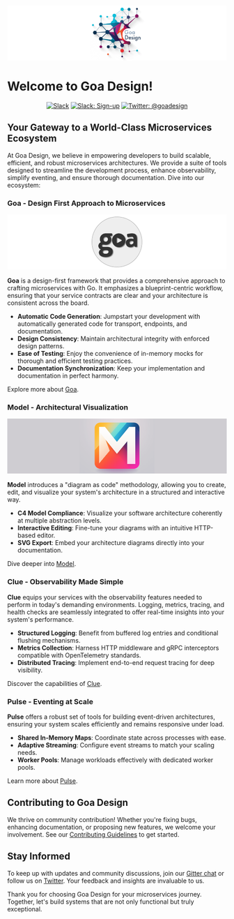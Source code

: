 <p align="center">
  <img alt="Goa Design Banner" src="profile/assets/goadesign-banner.png">
</p>

# Welcome to Goa Design!

<p align="center">
  <a href="https://gophers.slack.com/messages/goa"><img alt="Slack" src="https://img.shields.io/badge/Chat-gray.svg?longCache=true&logo=slack&colorB=red&style=for-the-badge"></a>
  <a href="https://invite.slack.golangbridge.org/"><img alt="Slack: Sign-up" src="https://img.shields.io/badge/Signup-gray.svg?longCache=true&logo=slack&colorB=red&style=for-the-badge"></a>
  <a href="https://twitter.com/goadesign"><img alt="Twitter: @goadesign" src="https://img.shields.io/badge/@goadesign-gray.svg?logo=twitter&colorB=blue&style=for-the-badge"></a>
</p>

## Your Gateway to a World-Class Microservices Ecosystem

At Goa Design, we believe in empowering developers to build scalable, efficient, and robust microservices architectures. We provide a suite of tools designed to streamline the development process, enhance observability, simplify eventing, and ensure thorough documentation. Dive into our ecosystem:

### Goa - Design First Approach to Microservices

<p align="center">
  <img alt="Goa Banner" src="profile/assets/goa-banner.png">
</p>

**Goa** is a design-first framework that provides a comprehensive approach to crafting microservices with Go. It emphasizes a blueprint-centric workflow, ensuring that your service contracts are clear and your architecture is consistent across the board.

- **Automatic Code Generation**: Jumpstart your development with automatically generated code for transport, endpoints, and documentation.
- **Design Consistency**: Maintain architectural integrity with enforced design patterns.
- **Ease of Testing**: Enjoy the convenience of in-memory mocks for thorough and efficient testing practices.
- **Documentation Synchronization**: Keep your implementation and documentation in perfect harmony.

Explore more about [Goa](https://github.com/goadesign/goa).

### Model - Architectural Visualization

<p align="center">
  <img alt="Clue Banner" src="profile/assets/model-banner.png">
</p>

**Model** introduces a "diagram as code" methodology, allowing you to create, edit, and visualize your system's architecture in a structured and interactive way.

- **C4 Model Compliance**: Visualize your software architecture coherently at multiple abstraction levels.
- **Interactive Editing**: Fine-tune your diagrams with an intuitive HTTP-based editor.
- **SVG Export**: Embed your architecture diagrams directly into your documentation.

Dive deeper into [Model](https://github.com/goadesign/model).

### Clue - Observability Made Simple

**Clue** equips your services with the observability features needed to perform in today's demanding environments. Logging, metrics, tracing, and health checks are seamlessly integrated to offer real-time insights into your system's performance.

- **Structured Logging**: Benefit from buffered log entries and conditional flushing mechanisms.
- **Metrics Collection**: Harness HTTP middleware and gRPC interceptors compatible with OpenTelemetry standards.
- **Distributed Tracing**: Implement end-to-end request tracing for deep visibility.

Discover the capabilities of [Clue](https://github.com/goadesign/clue).

### Pulse - Eventing at Scale

**Pulse** offers a robust set of tools for building event-driven architectures, ensuring your system scales efficiently and remains responsive under load.

- **Shared In-Memory Maps**: Coordinate state across processes with ease.
- **Adaptive Streaming**: Configure event streams to match your scaling needs.
- **Worker Pools**: Manage workloads effectively with dedicated worker pools.

Learn more about [Pulse](https://github.com/goadesign/pulse).

## Contributing to Goa Design

We thrive on community contribution! Whether you're fixing bugs, enhancing documentation, or proposing new features, we welcome your involvement. See our [Contributing Guidelines](https://github.com/goadesign/goa/blob/main/CONTRIBUTING.md) to get started.

## Stay Informed

To keep up with updates and community discussions, join our [Gitter chat](https://gitter.im/goadesign/goa) or follow us on [Twitter](https://twitter.com/goadesign). Your feedback and insights are invaluable to us.

Thank you for choosing Goa Design for your microservices journey. Together, let's build systems that are not only functional but truly exceptional.

